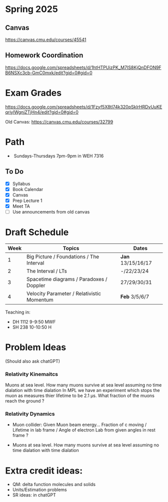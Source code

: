 # Spring 2025

## Canvas 
https://canvas.cmu.edu/courses/45541

## Homework Coordination
https://docs.google.com/spreadsheets/d/1htHTPUizPK_M7IS8KjQnDFON9FB6NSXc3cb-GmC0mxk/edit?gid=0#gid=0


# Exam Grades
https://docs.google.com/spreadsheets/d/1Fzyf5X8tl74k320pSklrHRDvUuKEqriylWgnjZTjHn4/edit?gid=0#gid=0

Old Canvas: https://canvas.cmu.edu/courses/32799

# Path
-  Sundays-Thursdays 7pm-9pm in WEH 7316

## To Do
- [x] Syllabus 
- [x] Book Calendar 
- [x] Canvas
- [x] Prep Lecture 1
- [x] Meet TA
- [ ] Use announcements from old canvas

# Draft Schedule 


| Week | Topics                                     | Dates               |
| ---- | ------------------------------------------ | ------------------- |
| 1    | Big Picture / Foundations / The Interval   | **Jan** 13/15/16/17 |
| 2    | The Interval / LTs                         | -/22/23/24          |
| 3    | Spacetime diagrams / Paradoxes / Doppler   | 27/29/30/31         |
| 4    | Velocity Parameter / Relativistic Momentum | **Feb** 3/5/6/7     |



 Teaching in: 
- DH 1112 9-9:50 MWF
- SH 238 10-10:50 H

# Problem Ideas
(Should also ask chatGPT)

### Relativity Kinemaitcs
Muons at sea level.
   How many muons survive at sea level assuming no time dialation with time dialation
   In MPL we have an experiment which stops the muon as measures thier lifetime to be 2.1 µs. 
   What fraction of the muons reach the ground ? 

### Relativity Dynamics
- Muon collider:  Given Muon beam energy...  Fraction of c moving / Lifetime in lab frame / Angle of electron Lab from given angles in rest frame ? 

- Muons at sea level.
   How many muons survive at sea level assuming no time dialation with time dialation


# Extra credit ideas: 
- QM: delta function molecules and solids
- Units/Estimation problems
- SR ideas: in chatGPT